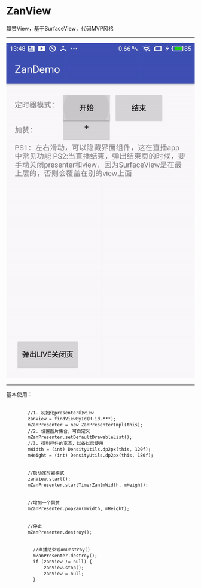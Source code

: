 # ZanView
飘赞View，基于SurfaceView，代码MVP风格

* * *
![Alt text](/preview0.gif)
* * *
基本使用：
<pre><code>
        //1. 初始化presenter和view
        zanView = findViewById(R.id.***);
        mZanPresenter = new ZanPresenterImpl(this);
        //2. 设置图片集合，可自定义
        mZanPresenter.setDefaultDrawableList();
        //3. 得到控件的宽高，以备以后使用
        mWidth = (int) DensityUtils.dp2px(this, 120f);
        mHeight = (int) DensityUtils.dp2px(this, 180f);
</code></pre>
<pre><code>
        //启动定时器模式
        zanView.start();
        mZanPresenter.startTimerZan(mWidth, mHeight);
</code></pre>
<pre><code>
        //增加一个飘赞
        mZanPresenter.popZan(mWidth, mHeight);
</code></pre>
<pre><code>
        //停止
        mZanPresenter.destroy();
</code></pre>
<pre><code>
          //直播结束或onDestroy()
          mZanPresenter.destroy();
          if (zanView != null) {
              zanView.stop();
              zanView = null;
          }
</code></pre>
